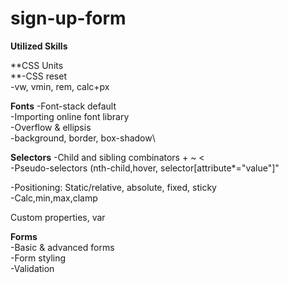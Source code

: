 # sign-up-form
**Utilized Skills**

**CSS Units\
**-CSS reset\
-vw, vmin, rem, calc+px

**Fonts**
-Font-stack default\
-Importing online font library\
-Overflow & ellipsis\
-background, border, box-shadow\

**Selectors**
-Child and sibling combinators + ~ <\
-Pseudo-selectors (nth-child,hover, selector[attribute*="value"]"

-Positioning: Static/relative, absolute, fixed, sticky\
-Calc,min,max,clamp

Custom properties, var

**Forms**\
-Basic & advanced forms\
-Form styling\
-Validation
